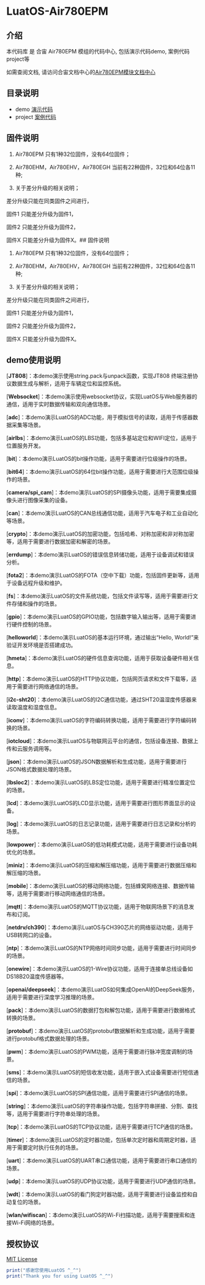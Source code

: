 # LuatOS-Air780EPM

## 介绍

本代码库 是 合宙 Air780EPM 模组的代码中心, 包括演示代码demo, 案例代码project等

如需查阅文档, 请访问合宙文档中心的[Air780EPM模块文档中心](https://docs.openluat.com/air780epm/)

## 目录说明

* demo  [演示代码](demo/)
* project  [案例代码](project/)

## 固件说明

1. Air780EPM 只有1种32位固件，没有64位固件；

2. Air780EHM，Air780EHV，Air780EGH 当前有22种固件，32位和64位各11种;

3. 关于差分升级的相关说明；

差分升级只能在同类固件之间进行，

固件1 只能差分升级为固件1，

固件2 只能差分升级为固件2，

固件X 只能差分升级为固件X。## 固件说明

1. Air780EPM 只有1种32位固件，没有64位固件；

2. Air780EHM，Air780EHV，Air780EGH 当前有22种固件，32位和64位各11种;

3. 关于差分升级的相关说明；

差分升级只能在同类固件之间进行，

固件1 只能差分升级为固件1，

固件2 只能差分升级为固件2，

固件X 只能差分升级为固件X。

## demo使用说明

[**JT808**]：本demo演示使用string.pack与unpack函数，实现JT808 终端注册协议数据生成与解析，适用于车辆定位和监控系统。

[**Websocket**]：本demo演示使用websocket协议，实现LuatOS与Web服务器的通信，适用于实时数据传输和双向通信场景。

[**adc**]：本demo演示LuatOS的ADC功能，用于模拟信号的读取，适用于传感器数据采集等场景。

[**airlbs**]：本demo演示LuatOS的LBS功能，包括多基站定位和WIFI定位，适用于位置服务开发。

[**bit**]：本demo演示LuatOS的bit操作功能，适用于需要进行位级操作的场景。

[**bit64**]：本demo演示LuatOS的64位bit操作功能，适用于需要进行大范围位级操作的场景。

[**camera/spi_cam**]：本demo演示LuatOS的SPI摄像头功能，适用于需要集成摄像头进行图像采集的设备。

[**can**]：本demo演示LuatOS的CAN总线通信功能，适用于汽车电子和工业自动化等场景。

[**crypto**]：本demo演示LuatOS的加密功能，包括哈希、对称加密和非对称加密等，适用于需要进行数据加密和解密的场景。

[**errdump**]：本demo演示LuatOS的错误信息转储功能，适用于设备调试和错误分析。

[**fota2**]：本demo演示LuatOS的FOTA（空中下载）功能，包括固件更新等，适用于设备远程升级和维护。

[**fs**]：本demo演示LuatOS的文件系统功能，包括文件读写等，适用于需要进行文件存储和操作的场景。

[**gpio**]：本demo演示LuatOS的GPIO功能，包括数字输入输出等，适用于需要进行硬件控制的场景。

[**helloworld**]：本demo演示LuatOS的基本运行环境，通过输出“Hello, World!”来验证开发环境是否搭建成功。

[**hmeta**]：本demo演示LuatOS的硬件信息查询功能，适用于获取设备硬件相关信息。

[**http**]：本demo演示LuatOS的HTTP协议功能，包括网页请求和文件下载等，适用于需要进行网络通信的场景。

[**i2c-sht20**]：本demo演示LuatOS的I2C通信功能，通过SHT20温湿度传感器来读取温度和湿度信息。

[**iconv**]：本demo演示LuatOS的字符编码转换功能，适用于需要进行字符编码转换的场景。

[**iotcloud**]：本demo演示LuatOS与物联网云平台的通信，包括设备连接、数据上传和云服务调用等。

[**json**]：本demo演示LuatOS的JSON数据解析和生成功能，适用于需要进行JSON格式数据处理的场景。

[**lbsloc2**]：本demo演示LuatOS的LBS定位功能，适用于需要进行精准位置定位的场景。

[**lcd**]：本demo演示LuatOS的LCD显示功能，适用于需要进行图形界面显示的设备。

[**log**]：本demo演示LuatOS的日志记录功能，适用于需要进行日志记录和分析的场景。

[**lowpower**]：本demo演示LuatOS的低功耗模式功能，适用于需要进行设备功耗优化的场景。

[**miniz**]：本demo演示LuatOS的压缩和解压缩功能，适用于需要进行数据压缩和解压缩的场景。

[**mobile**]：本demo演示LuatOS的移动网络功能，包括蜂窝网络连接、数据传输等，适用于需要进行移动网络通信的场景。

[**mqtt**]：本demo演示LuatOS的MQTT协议功能，适用于物联网场景下的消息发布和订阅。

[**netdrv/ch390**]：本demo演示LuatOS与CH390芯片的网络驱动功能，适用于USB转网口的设备。

[**ntp**]：本demo演示LuatOS的NTP网络时间同步功能，适用于需要进行时间同步的场景。

[**onewire**]：本demo演示LuatOS的1-Wire协议功能，适用于连接单总线设备如DS18B20温度传感器等。

[**openai/deepseek**]：本demo演示LuatOS如何集成OpenAI的DeepSeek服务，适用于需要进行深度学习推理的场景。

[**pack**]：本demo演示LuatOS的数据打包和解包功能，适用于需要进行数据格式转换的场景。

[**protobuf**]：本demo演示LuatOS的protobuf数据解析和生成功能，适用于需要进行protobuf格式数据处理的场景。

[**pwm**]：本demo演示LuatOS的PWM功能，适用于需要进行脉冲宽度调制的场景。

[**sms**]：本demo演示LuatOS的短信收发功能，适用于嵌入式设备需要进行短信通信的场景。

[**spi**]：本demo演示LuatOS的SPI通信功能，适用于需要进行SPI通信的场景。

[**string**]：本demo演示LuatOS的字符串操作功能，包括字符串拼接、分割、查找等，适用于需要进行字符串处理的场景。

[**tcp**]：本demo演示LuatOS的TCP协议功能，适用于需要进行TCP通信的场景。

[**timer**]：本demo演示LuatOS的定时器功能，包括单次定时器和周期定时器，适用于需要定时执行任务的场景。

[**uart**]：本demo演示LuatOS的UART串口通信功能，适用于需要进行串口通信的场景。

[**udp**]：本demo演示LuatOS的UDP协议功能，适用于需要进行UDP通信的场景。

[**wdt**]：本demo演示LuatOS的看门狗定时器功能，适用于需要进行设备监控和自动复位的场景。

[**wlan/wifiscan**]：本demo演示LuatOS的Wi-Fi扫描功能，适用于需要搜索和连接Wi-Fi网络的场景。

## 授权协议

[MIT License](LICENSE)

```lua
print("感谢您使用LuatOS ^_^")
print("Thank you for using LuatOS ^_^")
```

